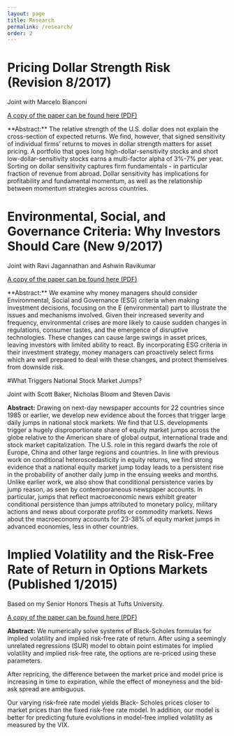 ```yaml
---
layout: page
title: Research
permalink: /research/
order: 2
---
```

# Pricing Dollar Strength Risk (Revision 8/2017)

Joint with Marcelo Bianconi

<p>
  <a href="/images/Dollar_Strength_9_5_2017.pdf" target="_blank">
    A copy of the paper can be found here (PDF)
  </a>
</p>
**Abstract:** The relative strength of the U.S. dollar does not explain the cross-section of expected returns.
We find, however, that signed sensitivity of individual firms’ returns to moves in dollar
strength matters for asset pricing. A portfolio that goes long high-dollar-sensitivity stocks and
short low-dollar-sensitivity stocks earns a multi-factor alpha of 3%-7% per year. Sorting on
dollar sensitivity captures firm fundamentals - in particular fraction of revenue from abroad.
Dollar sensitivity has implications for profitability and fundamental momentum, as well as
the relationship between momentum strategies across countries.

# Environmental, Social, and Governance Criteria: Why Investors Should Care (New 9/2017)

Joint with Ravi Jagannathan and Ashwin Ravikumar

<p>
  <a href="/images/ESG_9_5_2017.pdf" target="_blank">
    A copy of the paper can be found here (PDF)
  </a>
</p>
**Abstract:** We examine why money managers should consider Environmental, Social and Governance (ESG) criteria when making investment decisions, focusing on the E (environmental) part to illustrate the issues and mechanisms involved. Given their increased severity and frequency, environmental crises are more likely to cause sudden changes in regulations, consumer tastes, and the emergence of disruptive technologies. These changes can cause large swings in asset prices, leaving investors with limited ability to react. By incorporating ESG criteria in their investment strategy, money managers can proactively select firms which are well prepared to deal with these changes, and protect themselves from downside risk.

#What Triggers National Stock Market Jumps?

Joint with Scott Baker, Nicholas Bloom and Steven Davis

**Abstract:** Drawing on next-day newspaper accounts for 22 countries since 1985 or earlier, we develop new evidence about the forces that trigger large daily jumps in national stock markets. We find that U.S. developments trigger a hugely disproportionate share of equity market jumps across the globe relative to the American share of global output, international trade and stock market capitalization. The U.S. role in this regard dwarfs the role of Europe, China and other large regions and countries. In line with previous work on conditional heteroscedasticity in equity returns, we find strong evidence that a national equity market jump today leads to a persistent rise in the probability of another daily jump in the ensuing weeks and months. Unlike earlier work, we also show that conditional persistence varies by jump reason, as seen by contemporaneous newspaper accounts. In particular, jumps that reflect macroeconomic news exhibit greater conditional persistence than jumps attributed to monetary policy, military actions and news about corporate profits or commodity markets. News about the macroeconomy accounts for 23-38% of equity market jumps in advanced economies, less in other countries.

# Implied Volatility and the Risk-Free Rate of Return in Options Markets (Published 1/2015)

Based on my Senior Honors Thesis at Tufts University.

<p>
  <a href="/images/Implied_Volatility_Paper_2014.pdf" target="_blank">
    A copy of the paper can be found here (PDF)
  </a>
</p>

**Abstract:** We numerically solve systems of Black-Scholes formulas for implied
volatility and implied risk-free rate of return. After using a seemingly
unrelated regressions (SUR) model to obtain point estimates for implied
volatility and implied risk-free rate, the options are re-priced using these
parameters.

After repricing, the difference between the market price and model price is
increasing in time to expiration, while the effect of moneyness and the bid-ask
spread are ambiguous.

Our varying risk-free rate model yields Black- Scholes prices closer to market
prices than the fixed risk-free rate model. In addition, our model is better
for predicting future evolutions in model-free implied volatility as measured
by the VIX.

